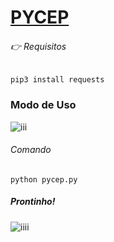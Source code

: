 # <u>PYCEP</u>

###### :point_right: Requisitos

<!--Instale a biblioteca abaixo-->

`pip3 install requests`



<h3>Modo de Uso</h3>

<!--Basta executar o arquivo principal com o interpretador do Python 3x, referenciado pelo ponto vermelho na imagem abaixo.-->


![iii](https://user-images.githubusercontent.com/20159378/117528880-cb987700-afaa-11eb-93b4-daa323f52f56.PNG)

<h6>Comando</h6>

`python pycep.py`



<h5>Prontinho!</h5>

![iiii](https://user-images.githubusercontent.com/20159378/117528914-f5ea3480-afaa-11eb-969a-2b7342f14a26.PNG)

